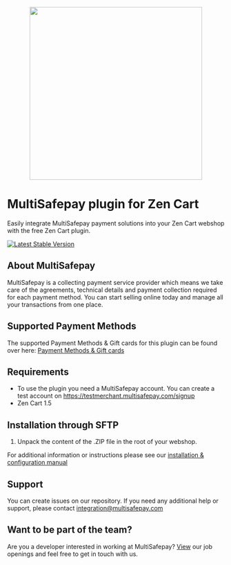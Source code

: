 <p align="center">
  <img src="https://www.multisafepay.com/img/multisafepaylogo.svg" width="400px" position="center">
</p>

# MultiSafepay plugin for Zen Cart

Easily integrate MultiSafepay payment solutions into your Zen Cart webshop with the free Zen Cart plugin.

[![Latest Stable Version](https://img.shields.io/github/release/multisafepay/zencart.svg)](https://github.com/MultiSafepay/zencart)

## About MultiSafepay
MultiSafepay is a collecting payment service provider which means we take care of the agreements, technical details and payment collection required for each payment method. You can start selling online today and manage all your transactions from one place.
## Supported Payment Methods
The supported Payment Methods & Gift cards for this plugin can be found over here: [Payment Methods & Gift cards](https://docs.multisafepay.com/plugins/zencart/faq/#available-payment-methods-in-zencart)

## Requirements
- To use the plugin you need a MultiSafepay account. You can create a test account on https://testmerchant.multisafepay.com/signup
- Zen Cart 1.5

## Installation through SFTP
1) Unpack the content of the .ZIP file in the root of your webshop.

For additional information or instructions please see our [installation & configuration manual](https://docs.multisafepay.com/plugins/zencart/manual/)
 
## Support
You can create issues on our repository. If you need any additional help or support, please contact <a href="mailto:integration@multisafepay.com">integration@multisafepay.com</a>

## Want to be part of the team?
Are you a developer interested in working at MultiSafepay? [View](https://www.multisafepay.com/careers/#jobopenings) our job openings and feel free to get in touch with us.
